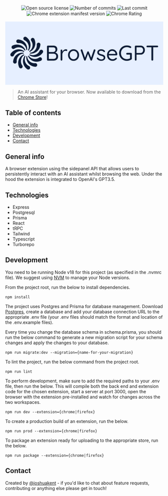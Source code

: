 <div align="center">
    <img alt="Open source license" src="https://img.shields.io/github/license/joshkent94/browsegpt?label=Open+Source+License" align="center">
    <img alt="Number of commits" src="https://img.shields.io/github/commit-activity/t/joshkent94/browsegpt/main?label=Commits" align="center">
    <img alt="Last commit" src="https://img.shields.io/github/last-commit/joshkent94/browsegpt/main?label=Last Commit" align="center">
    <div align="center">
        <img alt="Chrome extension manifest version" src="https://img.shields.io/github/manifest-json/v/joshkent94/browsegpt?filename=extension/chrome/manifest.json&label=Chrome+Version" align="center">
        <img alt="Chrome Rating" src="https://img.shields.io/chrome-web-store/rating/ijdehllahgkhhcoffcohgmbebcchdknb?label=Chrome+Rating" align="center">
    </div>
</div>

<br>

<img alt="Logo" src="./extension/shared/public/logo.png" align="center">

<br>

> An AI assistant for your browser. Now available to download from the [Chrome Store](https://chrome.google.com/webstore/detail/browsegpt/ijdehllahgkhhcoffcohgmbebcchdknb)!

## Table of contents

-   [General info](#general-info)
-   [Technologies](#technologies)
-   [Development](#development)
-   [Contact](#contact)

## General info

A browser extension using the sidepanel API that allows users to persistently interact with an AI assistant whilst browsing the web. Under the hood the extension is integrated to OpenAI's GPT3.5.

## Technologies

-   Express
-   Postgresql
-   Prisma
-   React
-   tRPC
-   Tailwind
-   Typescript
-   Turborepo

## Development

You need to be running Node v18 for this project (as specified in the .nvmrc file). We suggest using [NVM](https://github.com/nvm-sh/nvm) to manage your Node versions.

From the project root, run the below to install dependencies.

```
npm install
```

The project uses Postgres and Prisma for database management. Download [Postgres](https://www.postgresql.org/download/), create a database and add your database connection URL to the appropriate .env file (your .env files should match the format and location of the .env.example files).

Every time you change the database schema in schema.prisma, you should run the below command to generate a new migration script for your schema changes and apply the changes to your database.

```
npm run migrate:dev --migration={name-for-your-migration}
```

To lint the project, run the below command from the project root.

```
npm run lint
```

To perform development, make sure to add the required paths to your .env file, then run the below. This will compile both the back end and extension code for the chosen extension, start a server at port 3000, open the browser with the extension pre-installed and watch for changes across the two workspaces.

```
npm run dev --extension={chrome|firefox}
```

To create a production build of an extension, run the below.

```
npm run prod --extension={chrome|firefox}
```

To package an extension ready for uploading to the appropriate store, run the below.

```
npm run package --extension={chrome|firefox}
```

## Contact

Created by [@joshuakent](mailto:josh.kent94@yahoo.co.uk) - if you'd like to chat about feature requests, contributing or anything else please get in touch!